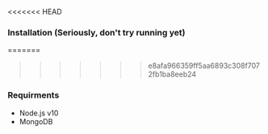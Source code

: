 <<<<<<< HEAD
### Installation (Seriously, don't try running yet)

=======
>>>>>>> e8afa966359ff5aa6893c308f7072fb1ba8eeb24
### Requirments

 - Node.js v10
 - MongoDB
